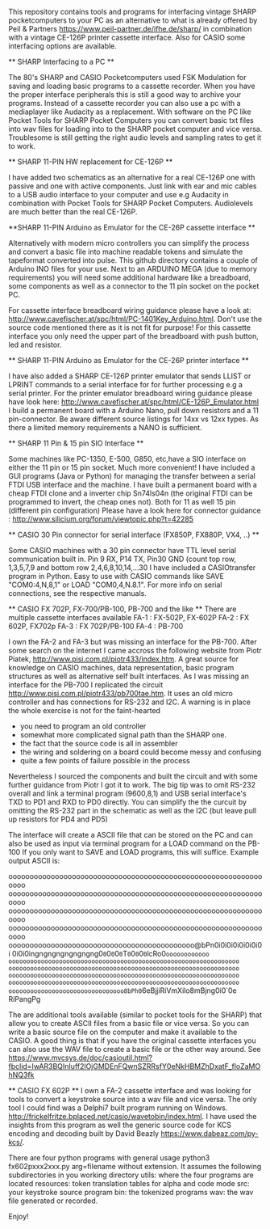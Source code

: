 This repository contains tools and programs for interfacing vintage SHARP pocketcomputers to your PC as an alternative to what is already offered by Peil & Partners https://www.peil-partner.de/ifhe.de/sharp/ in combination with a vintage CE-126P printer cassette interface.
Also for CASIO some interfacing options are available.

** SHARP Interfacing to a PC ** 

The 80's SHARP and CASIO Pocketcomputers  used FSK Modulation for saving and loading basic programs to a cassette recorder. When you have the proper interface peripherals this is still a good way to archive your programs. Instead of a cassette recorder you can also use a pc with a mediaplayer like Audacity as a replacement. With software on the PC like Pocket Tools for SHARP Pocket Computers you can convert basic txt files into wav files for loading into to the SHARP pocket computer and vice versa. Troublesome is still getting the right audio levels and sampling rates to get it to work.

** SHARP 11-PIN HW replacement for CE-126P **

I have added two schematics as an alternative for a real CE-126P one with passive and one with active components. Just link with ear and mic cables to a USB audio interface to your computer and use e.g Audacity in combination with Pocket Tools for SHARP Pocket Computers. Audiolevels are much better than the real CE-126P.

**SHARP 11-PIN Arduino as Emulator for the CE-26P cassette interface **

Alternatively with modern micro controllers you can simplify the process and convert a basic file into machine readable tokens and simulate the tapeformat converted into pulse. This github directory contains a couple of Arduino INO files for your use. Next to an ARDUINO MEGA (due to memory requirements) you will need some additional hardware like a breadboard, some components as well as a connector to the 11 pin socket on the pocket PC.

For cassette interface breadboard wiring guidance please have a look at: http://www.cavefischer.at/spc/html/PC-1401Key_Arduino.html. Don't use the source code mentioned there as it is not fit for purpose!
For this cassette interface you only need the upper part of the breadboard with push button, led and resistor.

** SHARP 11-PIN Arduino as Emulator for the CE-26P printer interface **

I have also added a SHARP CE-126P printer emulator that sends LLIST or LPRINT commands to a serial interface for for further processing e.g a serial printer. For the printer emulator breadboard wiring guidance please have look here: http://www.cavefischer.at/spc/html/CE-126P_Emulator.html
I build a permanent board with a Arduino Nano, pull down resistors and a 11 pin-connector. Be aware different source listings for 14xx vs 12xx types. As there a limited memory requirements a NANO is sufficient.

** SHARP 11 Pin & 15 pin SIO Interface **

Some machines like PC-1350, E-500, G850, etc,have a SIO interface on either the 11 pin or 15 pin socket. Much more convenient!
I have included a GUI programs (Java or Python) for managing the transfer between a serial FTDI USB interface and the machine. I have built a permanent board with a cheap FTDI clone and a inverter chip Sn74ls04n (the original FTDI can  be programmed to invert, the cheap ones not). Both for 11 as well 15 pin (different pin configuration)
Please have a look here for connector guidance : http://www.silicium.org/forum/viewtopic.php?t=42285

** CASIO 30 Pin connector for serial interface (FX850P, FX880P, VX4, ..) **

Some CASIO machines with a 30 pin connector have TTL level serial communication built in. 
Pin 9 RX, P14 TX, Pin30 GND (count top row, 1,3,5,7,9 and bottom row 2,4,6,8,10,14,...30
I have included a CASIOtransfer program in Python. Easy to use with CASIO commands like SAVE "COM0:4,N,8,1" or LOAD "COM0,4,N.8.1". For more info on  serial connections, see the respective manuals.

** CASIO FX 702P, FX-700/PB-100, PB-700 and the like **
There are multiple cassette interfaces available 
FA-1 : FX-502P, FX-602P
FA-2 : FX 602P, FX702p
FA-3 : FX 702P/PB-100
FA-4 : PB-700

I own the FA-2 and FA-3 but was missing an interface for the PB-700. After some search on the internet I came accross the following website from Piotr Piatek, http://www.pisi.com.pl/piotr433/index.htm. A great source for knowledge on CASIO machines, data representation, basic program structures as well as alternative self built interfaces. As I was missing an interface for the PB-700 I replicated the circuit http://www.pisi.com.pl/piotr433/pb700tae.htm. It uses an old micro controller and has connections for RS-232 and I2C. A warning is in place the whole exercise is not for the faint-hearted 
- you need to program an old controller
- somewhat more complicated signal path than the SHARP one.
- the fact that the source code is all in assembler
- the wiring and soldering on a board could become messy and confusing
- quite a few points of failure possible in the process

Nevertheless I sourced the components and built the circuit and with some further guidance from Piotr I got it to work. The big tip was to omit RS-232 overall and link a terminal program (9600,8,1) and USB serial interface's TXD to PD1 and RXD to PD0 directly. You can simplify the the curcuit by omitting the RS-232 part in the schematic as well as the I2C (but leave pull up resistors for PD4 and PD5)

The interface will create a ASCII file that can be stored on the PC and can also be used as input via terminal program for a LOAD command on the PB-100 If you only want to SAVE and LOAD programs, this will suffice. Example output ASCII is:

oooooooooooooooooooooooooooooooooooooooooooooooooooooooooooooooo
oooooooooooooooooooooooooooooooooooooooooooooooooooooooooooooooo
oooooooooooooooooooooooooooooooooooooooooooooooooooooooooooooooo
oooooooooooooooooooooooooooooooooooooooooooooooooooooooooooooooo
oooooooooooooooooooooooooooooooooooooooooooo@bPn0i0i0i0i0i0i0i0i
0i0i0ingngngngngngngng0`0`0`0`0`0`T`0`0`0`0`0`lcRo0`oooooooooooo
oooooooooooooooooooooooooooooooooooooooooooooooooooooooooooooooo
oooooooooooooooooooooooooooooooooooooooooooooooooooooooooooooooo
oooooooooooooooooooooooooooooooooooooooooooooooooooooooooooooooo
oooooooooooooooooooooooooooooooooooooooooooooooooooooooooooooooo
oooooooooooooooooooooooooooooooo8bPh0`6eBjjiRiVmXilo8mBjng0i0`0e
RiPangPg


The are additional tools available (similar to pocket tools for the SHARP) that allow you to create ASCII files from a basic file or vice versa. So you can write a basic source file on the computer and make it available to the CASIO. A good thing is that if you have the original cassette interfaces you can also use the WAV file to create a basic file or the other way around.
See https://www.mvcsys.de/doc/casioutil.html?fbclid=IwAR3BQInIuff2lOjGMDEnFQwnSZRRsfY0eNkHBMZhDxatF_floZaMOhNQ3fk

** CASIO FX 602P **
I own a FA-2 cassette interface and was looking for tools to convert a keystroke source into a wav file and vice versa. The only tool I could find was a Delphi7 built program running on Windows. http://frickelfritze.bplaced.net/casio/wavetobin/index.html. I have used the insights from this program as well the generic source code for KCS encoding and decoding built by David Beazly https://www.dabeaz.com/py-kcs/.

There are four python programs with general usage python3 fx602pxxx2xxx.py arg=filename without extension. It assumes the following subdirectories in you working directory 
utils: where the four programs are located
resources: token translation tables for alpha and code mode
src: your keystroke source program
bin: the tokenized programs
wav: the wav file generated or recorded.

Enjoy!


